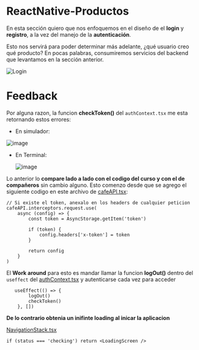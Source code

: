# ReactNative-Productos

En esta sección quiero que nos enfoquemos en el diseño de el **login** y **registro**, a la vez del manejo de la **autenticación**.

Esto nos servirá para poder determinar más adelante, ¿qué usuario creo qué producto?
En pocas palabras, consumiremos servicios del backend que levantamos en la sección anterior.

![Login](https://github.com/manuels-bts/ReactNative-Productos/assets/116088500/55c3b3a2-8109-4e47-9df1-5d9b85ab7b7f)


# Feedback
Por alguna razon, la funcion **checkToken()** del `authContext.tsx` me esta retornando estos errores: 

- En simulador:

![image](https://github.com/manuels-bts/ReactNative-Productos/assets/116088500/eab809e1-4591-451b-b045-7088625c7cff)

- En Terminal:

  ![image](https://github.com/manuels-bts/ReactNative-Productos/assets/116088500/3c350efe-044a-45b0-9d1f-bef0e41bf70c)


Lo anterior lo **compare lado a lado con el codigo del curso y con el de compañeros** sin cambio alguno. Esto comenzo desde que se agrego el siguiente codigo en este archivo de  [cafeAPI.tsx](https://github.com/manuels-bts/ReactNative-Productos/blob/master/ProductosApp/src/api/cafeAPI.tsx):
```
// Si existe el token, anexalo en los headers de cualquier peticion 
cafeAPI.interceptors.request.use(
    async (config) => {
        const token = AsyncStorage.getItem('token')

        if (token) {
            config.headers['x-token'] = token
        }

        return config
    }
)
```


El **Work around** para esto es mandar llamar la funcion **logOut()** dentro del `useffect` del [authContext.tsx](https://github.com/manuels-bts/ReactNative-Productos/blob/master/ProductosApp/src/context/authContext.tsx) y autenticarse cada vez para acceder

```
   useEffect(() => {
        logOut()
        checkToken()
    }, [])
```

**De lo contrario obtenia un inifinte loading al inicar la aplicacion**

[NavigationStack.tsx](https://github.com/manuels-bts/ReactNative-Productos/blob/master/ProductosApp/src/navigation/NavigationStack.tsx)
```
if (status === 'checking') return <LoadingScreen />

```


